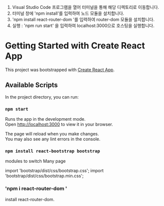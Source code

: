 
1. Visual Studio Code 프로그램을 열어 터미널을 통해 해당 디렉토리로 이동합니다.
2. 터미널 창에 'npm install'를 입력하여 노드 모듈을 설치합니다.
3. 'npm install react-router-dom '를 입력하여 router-dom 모듈을 설치합니다.
4. 실행 : 'npm run start' 을 입력하여 localhost:3000으로 호스팅을 실행합니다.



# Getting Started with Create React App

This project was bootstrapped with [Create React App](https://github.com/facebook/create-react-app).

## Available Scripts

In the project directory, you can run:

### `npm start`

Runs the app in the development mode.\
Open [http://localhost:3000](http://localhost:3000) to view it in your browser.

The page will reload when you make changes.\
You may also see any lint errors in the console.



### `npm install react-bootstrap bootstrap`

modules to switch Many page

import 'bootstrap/dist/css/bootstrap.css';
import 'bootstrap/dist/css/bootstrap.min.css';


### 'npm i react-router-dom '
install react-router-dom.

